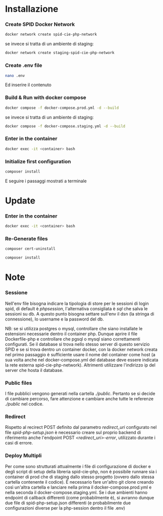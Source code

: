 # Installazione

### Create SPID Docker Network
```bash
docker network create spid-cie-php-network
```
se invece si tratta di un ambiente di staging:
```bash
docker network create staging-spid-cie-php-network
```

### Create .env file
```bash
nano .env
```
Ed inserire il contenuto

### Build & Run with docker compose
```bash
docker compose -f docker-compose.prod.yml -d --build
```
se invece si tratta di un ambiente di staging:
```bash
docker compose -f docker-compose.staging.yml -d --build
```

### Enter in the container
```bash
docker exec -it <container> bash
```

### Initialize first configuration
```bash
composer install
```
E seguire i passaggi mostrati a terminale


# Update
### Enter in the container
```bash
docker exec -it <container> bash
```

### Re-Generate files
```bash
composer cert-uninstall
```
```bash
composer install
```

# Note

### Sessione
Nell'env file bisogna indicare la tipologia di store per le sessioni di login spid, di default è *phpsession*, l'alternativa consigliata è *sql* che salva le sessioni su db. A questo punto bisogna settare sull'env il dsn (la stringa di connessione), lo username e la password del db. 

NB: se si utilizza postgres o mysql, controllare che siano installate le estensioni necessarie dentro il container php. Dunque aprire il file Dockerfile-php e controllare che pgsql o mysql siano correttamenti configurati.
Se il database si trova nello stesso server di questo servizio SPID e se si trova dentro un container docker, con la docker network creata nel primo passaggio è sufficiente usare il nome del container come host (a sua volta anche nel docker-compose.yml del database deve essere indicata la rete esterna spid-cie-php-network). Altrimenti utilizzare l'indirizzo ip del server che hosta il database.


### Public files
I file pubblici vengono generati nella cartella *./public*. 
Pertanto se si decide di cambiare percorso, fare attenzione e cambiare anche tutte le referenze *./public* nel codice. 


### Redirect
Rispetto al recirect POST definito dal parametro *redirect_uri* configurato nel file *spid-php-setup.json* è necessario creare sul proprio backend di riferimento anche l'endpoint POST *<redirect_uri>-error*, utilizzato durante i casi di errore.


### Deploy Multipli
Per come sono strutturati attualmente i file di configurazione di docker e degli script di setup della libreria spid-cie-php, non è possibile runnare sia i container di prod che di staging dallo stesso progetto (ovvero dallo stessa cartella contenente il codice). È necessario fare un'altro git clone creando così un'altra cartella e lanciare nella prima il docker-compose.prod.yml e nella seconda il docker-compose.staging.yml.
Se i due ambienti hanno endpoint di callback differenti (come probabilmente è), si avranno dunque due file di spid-php-setup.json differenti (e probabilmente due configurazioni diverse per la php-session dentro il file .env) 